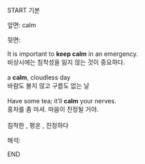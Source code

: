START
기본

앞면:
calm


뒷면:
<div>It is important to <b>keep calm</b> in an emergency. </div><div>비상시에는 침착성을 잃지 않는 것이 중요하다.</div><div><br></div><div><div>a <b>calm</b>, cloudless day </div><div>바람도 불지 않고 구름도 없는 날</div></div><div><br></div><div><div>Have some tea; it’ll <b>calm</b> your nerves. </div><div>홍차를 좀 마셔. 마음이 진정될 거야.</div></div><div><br></div><div>침착한 , 평온 , 진정하다</div>


해석:
<!--ID: 1746614453558-->
END